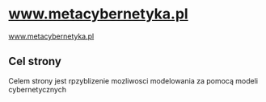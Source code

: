 # www.metacybernetyka.pl
www.metacybernetyka.pl


## Cel strony

Celem strony jest rpzyblizenie mozliwosci modelowania za pomocą modeli cybernetycznych
